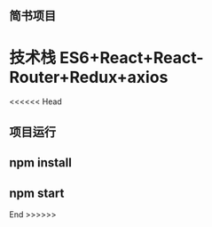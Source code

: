 ## 简书项目 

# 技术栈 ES6+React+React-Router+Redux+axios 

<<<<<< Head

## 项目运行

## npm install 

## npm start 

End >>>>>>